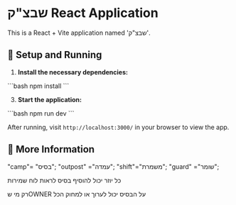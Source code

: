 

# שבצ"ק React Application

This is a React + Vite application named 'שבצ"ק'.

## 🚀 Setup and Running


1. **Install the necessary dependencies:**

\```bash
npm install
\```

3. **Start the application:**

\```bash
npm run dev
\```

After running, visit `http://localhost:3000/` in your browser to view the app.

## 📖 More Information


"camp"= "בסיס";
"outpost" ="עמדה";
"shift"="משמרת";
"guard" ="שומר";

כל יוזר יכול להוסיף בסיס
לראות לוח שמירות

רק מי שOWNER על הבסיס יכול לערוך או למחוק הכל




